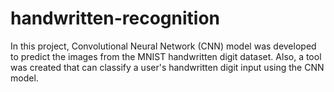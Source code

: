 # handwritten-recognition
In this project, Convolutional Neural Network (CNN) model was developed to predict the images from the MNIST handwritten digit dataset. 
Also, a tool was created that can classify a user's handwritten digit input using the CNN model.

